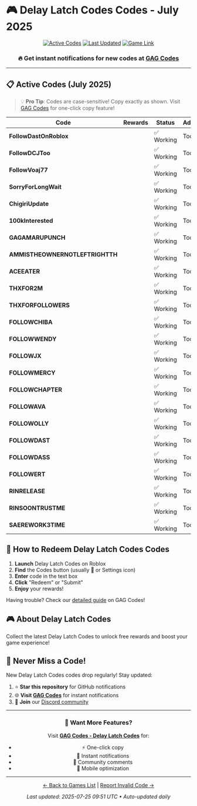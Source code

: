 # 🎮 Delay Latch Codes Codes - July 2025

<div align="center">

[![Active Codes](https://img.shields.io/badge/Active%20Codes-24-brightgreen)](https://gagcodes.com/roblox/delay-latch)
[![Last Updated](https://img.shields.io/badge/Last%20Updated-Today-orange)](https://gagcodes.com/roblox/delay-latch)
[![Game Link](https://img.shields.io/badge/Play-Delay%20Latch%20Codes-red)](https://www.roblox.com/games/)

### 🔥 **Get instant notifications for new codes at [GAG Codes](https://gagcodes.com/roblox/delay-latch)**

</div>

---

## 📋 Active Codes (July 2025)

> 💡 **Pro Tip**: Codes are case-sensitive! Copy exactly as shown. Visit [GAG Codes](https://gagcodes.com/roblox/delay-latch) for one-click copy feature!

| Code | Rewards | Status | Added |
|------|---------|--------|-------|
| **FollowDastOnRoblox** |  | ✅ Working | Today |
| **FollowDCJToo** |  | ✅ Working | Today |
| **FollowVoaj77** |  | ✅ Working | Today |
| **SorryForLongWait** |  | ✅ Working | Today |
| **ChigiriUpdate** |  | ✅ Working | Today |
| **100kInterested** |  | ✅ Working | Today |
| **GAGAMARUPUNCH** |  | ✅ Working | Today |
| **AMMISTHEOWNERNOTLEFTRIGHTTH** |  | ✅ Working | Today |
| **ACEEATER** |  | ✅ Working | Today |
| **THXFOR2M** |  | ✅ Working | Today |
| **THXFORFOLLOWERS** |  | ✅ Working | Today |
| **FOLLOWCHIBA** |  | ✅ Working | Today |
| **FOLLOWWENDY** |  | ✅ Working | Today |
| **FOLLOWJX** |  | ✅ Working | Today |
| **FOLLOWMERCY** |  | ✅ Working | Today |
| **FOLLOWCHAPTER** |  | ✅ Working | Today |
| **FOLLOWAVA** |  | ✅ Working | Today |
| **FOLLOWOLLY** |  | ✅ Working | Today |
| **FOLLOWDAST** |  | ✅ Working | Today |
| **FOLLOWDASS** |  | ✅ Working | Today |
| **FOLLOWERT** |  | ✅ Working | Today |
| **RINRELEASE** |  | ✅ Working | Today |
| **RINSOONTRUSTME** |  | ✅ Working | Today |
| **SAEREWORK3TIME** |  | ✅ Working | Today |


## 📖 How to Redeem Delay Latch Codes Codes

1. **Launch** Delay Latch Codes on Roblox
2. **Find** the Codes button (usually 🎁 or Settings icon)
3. **Enter** code in the text box
4. **Click** "Redeem" or "Submit"
5. **Enjoy** your rewards!

Having trouble? Check our [detailed guide](https://gagcodes.com/roblox/delay-latch#how-to-redeem) on GAG Codes!

## 🎮 About Delay Latch Codes

Collect the latest Delay Latch Codes to unlock free rewards and boost your game experience!

## 🔔 Never Miss a Code!

New Delay Latch Codes codes drop regularly! Stay updated:

1. ⭐ **Star this repository** for GitHub notifications
2. 🌐 **Visit [GAG Codes](https://gagcodes.com/roblox/delay-latch)** for instant notifications
3. 💬 **Join** our [Discord community](https://gagcodes.com/discord)

---

<div align="center">

### 🚀 Want More Features?

Visit [**GAG Codes - Delay Latch Codes**](https://gagcodes.com/roblox/delay-latch) for:
- ⚡ One-click copy
- 🔔 Instant notifications  
- 💬 Community comments
- 📱 Mobile optimization

---

[← Back to Games List](README.md) | [Report Invalid Code →](https://github.com/yourusername/roblox-codes-directory/issues)

*Last updated: 2025-07-25 09:51 UTC • Auto-updated daily*

</div>